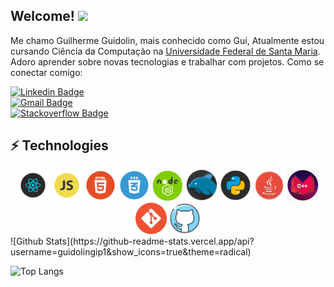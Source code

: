 ## Welcome! <img src="https://raw.githubusercontent.com/aemmadi/aemmadi/master/wave.gif" width="30px">

Me chamo Guilherme Guidolin, mais conhecido como Gui, Atualmente estou cursando Ciência da Computação na [Universidade Federal de Santa Maria](https://www.ufsm.br). Adoro aprender sobre novas tecnologias e trabalhar com projetos.
Como se conectar comigo:

[![Linkedin Badge](https://img.shields.io/badge/-guilhermeguidolin-blue?style=flat-square&logo=Linkedin&logoColor=white&link=https://www.linkedin.com/in/guilherme-guidolin/)](https://www.linkedin.com/in/guilherme-guidolin/)\
[![Gmail Badge](https://img.shields.io/badge/-guidolingip1@gmail.com-c14438?style=flat-square&logo=Gmail&logoColor=white&link=mailto:kanna6501@gmail.com)](mailto:guidolingip1@gmail.com)\
[![Stackoverflow Badge](https://img.shields.io/badge/-guidolingip1-orange?style=flat-square&logo=stackoverflow&logoColor=white&link=https://pt.stackoverflow.com/users/225645/guilherme-guidolin)](https://stackoverflow.com/users/13199540/guilherme-guidolin)

## ⚡ Technologies
<div align="center">
  <img src="https://github.com/guidolingip1/guidolingip1/blob/main/readme-assets/react.png" width="50">
  <img src="https://github.com/guidolingip1/guidolingip1/blob/main/readme-assets/Javascript.png" width="50">
  <img src="https://github.com/guidolingip1/guidolingip1/blob/main/readme-assets/html5.png" width="50">
  <img src="https://github.com/guidolingip1/guidolingip1/blob/main/readme-assets/css3.png" width="50">
  <img src="https://github.com/guidolingip1/guidolingip1/blob/main/readme-assets/node.png" width="50">
  <img src="https://github.com/guidolingip1/guidolingip1/blob/main/readme-assets/mysql.png" width="50">
  <img src="https://github.com/guidolingip1/guidolingip1/blob/main/readme-assets/python.png" width="50">
  <img src="https://github.com/guidolingip1/guidolingip1/blob/main/readme-assets/java.png" width="50">
  <img src="https://github.com/guidolingip1/guidolingip1/blob/main/readme-assets/cpp2.png" width="50">
  <img src="https://github.com/guidolingip1/guidolingip1/blob/main/readme-assets/git.png" width="50">
  <img src="https://github.com/guidolingip1/guidolingip1/blob/main/readme-assets/github.png" width="50">
</div>
![Github Stats](https://github-readme-stats.vercel.app/api?username=guidolingip1&show_icons=true&theme=radical)

![Top Langs](https://github-readme-stats.vercel.app/api/top-langs/?username=guidolingip1&show_icons=true&theme=radical)
